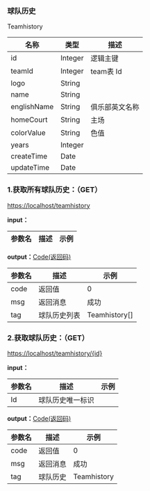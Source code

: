 ### 球队历史 ###
<A NAME="Teamhistory">Teamhistory</A>

名称|类型|描述
-|-|-
id                  |Integer   |逻辑主键
teamId              |Integer   |team表 Id
logo                |String    |
name                |String    |
englishName         |String    |俱乐部英文名称
homeCourt           |String    |主场
colorValue          |String    |色值
years               |Integer   |
createTime          |Date      |
updateTime          |Date      |

### 1.获取所有球队历史：（GET） ###
[https://localhost/teamhistory](https://localhost/teamhistory)

**input：**

参数名 		|描述	|示例
 --------- | ------|------

**output：**<A HREF="#Code">Code(返回码)</A>

参数名 		|描述	|示例
 --------- | ------|------
code 		|返回值	|0
msg			|返回消息|成功
tag         |球队历史列表|Teamhistory[]

### 2.获取球队历史：（GET） ###
[https://localhost/teamhistory/{id}](https://localhost/teamhistory/{id})

**input：**

参数名 		|描述	|示例
 --------- | ------|------
Id| 球队历史唯一标识 |   

**output：**<A HREF="#Code">Code(返回码)</A>

参数名 		|描述	|示例
 --------- | ------|------
code 		|返回值	|0
msg			|返回消息|成功
tag         |球队历史|Teamhistory


